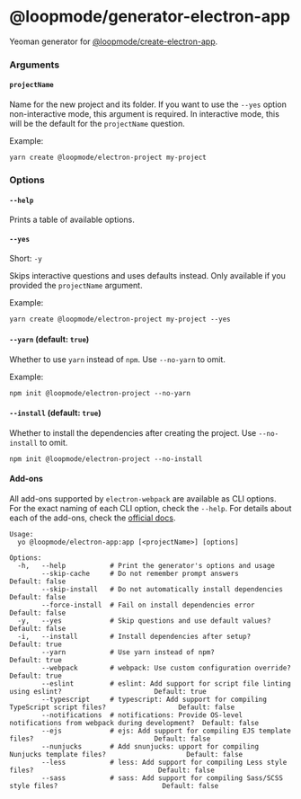 # @loopmode/generator-electron-app

Yeoman generator for [@loopmode/create-electron-app](https://www.npmjs.com/package/@loopmode/create-electron-app).

### Arguments

#### `projectName`

Name for the new project and its folder.
If you want to use the `--yes` option non-interactive mode, this argument is required.
In interactive mode, this will be the default for the `projectName` question.

Example:

```
yarn create @loopmode/electron-project my-project
```

### Options

#### `--help`

Prints a table of available options.

#### `--yes`

Short: `-y`

Skips interactive questions and uses defaults instead.
Only available if you provided the `projectName` argument.

Example:

```
yarn create @loopmode/electron-project my-project --yes
```

#### `--yarn` (default: `true`)

Whether to use `yarn` instead of `npm`.
Use `--no-yarn` to omit.

Example:

```
npm init @loopmode/electron-project --no-yarn
```

#### `--install` (default: `true`)

Whether to install the dependencies after creating the project.
Use `--no-install` to omit.

```
npm init @loopmode/electron-project --no-install
```

#### Add-ons

All add-ons supported by `electron-webpack` are available as CLI options.  
For the exact naming of each CLI option, check the `--help`.
For details about each of the add-ons, check the [official docs](https://webpack.electron.build/add-ons).

```
Usage:
  yo @loopmode/electron-app:app [<projectName>] [options]

Options:
  -h,   --help           # Print the generator's options and usage
        --skip-cache     # Do not remember prompt answers                                                  Default: false
        --skip-install   # Do not automatically install dependencies                                       Default: false
        --force-install  # Fail on install dependencies error                                              Default: false
  -y,   --yes            # Skip questions and use default values?                                          Default: false
  -i,   --install        # Install dependencies after setup?                                               Default: true
        --yarn           # Use yarn instead of npm?                                                        Default: true
        --webpack        # webpack: Use custom configuration override?                                     Default: true
        --eslint         # eslint: Add support for script file linting using eslint?                       Default: true
        --typescript     # typescript: Add support for compiling TypeScript script files?                  Default: false
        --notifications  # notifications: Provide OS-level notifications from webpack during development?  Default: false
        --ejs            # ejs: Add support for compiling EJS template files?                              Default: false
        --nunjucks       # Add snunjucks: upport for compiling Nunjucks template files?                    Default: false
        --less           # less: Add support for compiling Less style files?                               Default: false
        --sass           # sass: Add support for compiling Sass/SCSS style files?                          Default: false
```
